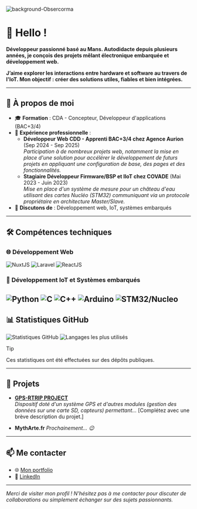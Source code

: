 ![background-Obsercorma](https://github.com/user-attachments/assets/b97b7614-7d9e-471a-bc55-49f82426891e)


# 👋 Hello !

**Développeur passionné basé au Mans. Autodidacte depuis plusieurs années, je conçois des projets mêlant électronique embarquée et développement web.**

**J’aime explorer les interactions entre hardware et software au travers de l'IoT.
Mon objectif : créer des solutions utiles, fiables et bien intégrées.**

---

## 🚀 À propos de moi

- 🎓 **Formation** : CDA - Concepteur, Développeur d'applications (BAC+3/4)
- 💼 **Expérience professionnelle** :  
  - **Développeur Web CDD - Apprenti BAC+3/4 chez Agence Aurion** (Sep 2024 - Sep 2025)  
    *Participation à de nombreux projets web, notamment la mise en place d'une solution pour accélérer le développement de futurs projets en appliquant une configuration de base, des pages et des fonctionnalités.*  
  - **Stagiaire Développeur Firmware/BSP et IIoT chez COVADE** (Mai 2023 - Juin 2023)  
    *Mise en place d'un système de mesure pour un château d'eau utilisant des cartes Nucléo (STM32) communiquant via un protocole propriétaire en architecture Master/Slave.*  
- 💬 **Discutons de** : Développement web, IoT, systèmes embarqués

---

## 🛠️ Compétences techniques

### 🌐 **Développement Web**
![NuxtJS](https://img.shields.io/badge/NuxtJS-00C58E?style=for-the-badge&logo=nuxt&logoColor=FFFFFF)
![Laravel](https://img.shields.io/badge/Laravel-FF2D20?style=for-the-badge&logo=laravel&logoColor=white)
![ReactJS](https://img.shields.io/badge/ReactJS-61DAFB?style=for-the-badge&logo=react&logoColor=black)

### 🔧 **Développement IoT et Systèmes embarqués**
![Python](https://img.shields.io/badge/Python-3776AB?style=for-the-badge&logo=python&logoColor=white)
![C](https://img.shields.io/badge/C-00599C?style=for-the-badge&logo=c&logoColor=white)
![C++](https://img.shields.io/badge/C++-00599C?style=for-the-badge&logo=c%2B%2B&logoColor=white)
![Arduino](https://img.shields.io/badge/Arduino-00979D?style=for-the-badge&logo=arduino&logoColor=white)
![STM32/Nucleo](https://img.shields.io/badge/STM32-03234B?style=for-the-badge&logo=stmicroelectronics&logoColor=white)
---

## 📊 Statistiques GitHub 

![Statistiques GitHub](https://github-readme-stats.vercel.app/api?username=Obsercorma&show_icons=true&theme=radical)
![Langages les plus utilisés](https://github-readme-stats.vercel.app/api/top-langs/?username=Obsercorma&layout=compact&theme=radical)

> [!TIP]
> Ces statistiques ont été effectuées sur des dépôts publiques.
---

## 🚀 Projets

- [**GPS-RTRIP PROJECT**](https://obsercorma.dev/projects/personnel/ps1)  
  *Dispositif doté d'un système GPS et d'autres modules (gestion des données sur une carte SD, capteurs) permettant...* [Complétez avec une brève description du projet.]

- **MythArte.fr**
  *Prochainement... 😉*

---

## 📫 Me contacter

- 🌐 [Mon portfolio](https://obsercorma.dev)  
- 💼 [LinkedIn](https://www.linkedin.com/in/obsercorma-lunibris/)  

---

*Merci de visiter mon profil ! N'hésitez pas à me contacter pour discuter de collaborations ou simplement échanger sur des sujets passionnants.*
